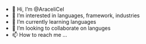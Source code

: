 - 👋 Hi, I’m @AraceliCel
- 👀 I’m interested in languages, framework, industries
- 🌱 I’m currently learning languages
- 💞️ I’m looking to collaborate on languges
- 📫 How to reach me ...

<!---
AraceliCel/AraceliCel is a ✨ special ✨ repository because its `README.md` (this file) appears on your GitHub profile.
You can click the Preview link to take a look at your changes.
--->
